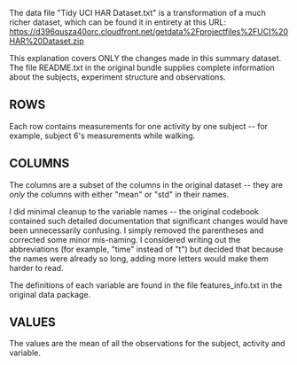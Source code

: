 The data file "Tidy UCI HAR Dataset.txt" is a transformation of a much richer dataset, which can be found it in entirety at this URL: https://d396qusza40orc.cloudfront.net/getdata%2Fprojectfiles%2FUCI%20HAR%20Dataset.zip

This explanation covers ONLY the changes made in this summary dataset. The file README.txt in the original bundle supplies complete information about the subjects, experiment structure and observations. 

## ROWS
Each row contains measurements for one activity by one subject -- for example, subject 6's measurements while walking. 

## COLUMNS
The columns are a subset of the columns in the original dataset -- they are *only* the columns with either "mean" or "std" in their names. 

I did minimal cleanup to the variable names -- the original codebook contained such detailed documentation that significant changes would have been unnecessarily confusing. I simply removed the parentheses and corrected some minor mis-naming. I considered writing out the abbreviations (for example, "time" instead of "t") but decided that because the names were already so long, adding more letters would make them harder to read. 

The definitions of each variable are found in the file features_info.txt in the original data package. 

## VALUES
The values are the mean of all the observations for the subject, activity and variable.

